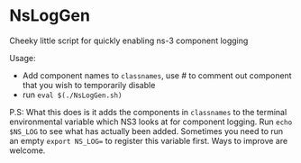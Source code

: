 # NsLogGen
Cheeky little script for quickly enabling ns-3 component logging

Usage:

- Add component names to `classnames`, use # to comment out component that you wish to temporarily disable
- run `eval $(./NsLogGen.sh)`


P.S:
What this does is it adds the components in `classnames` to the terminal environmental variable which NS3 looks at for component logging. Run `echo $NS_LOG` to see what has actually been added.
Sometimes you need to run an empty `export NS_LOG=` to register this variable first. Ways to improve are welcome.
